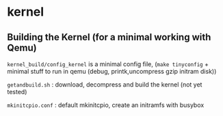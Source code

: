 # kernel

## Building the Kernel (for a minimal working with Qemu)

```kernel_build/config_kernel``` is a minimal config file, (```make tinyconfig``` + minimal stuff to run in qemu (debug, printk,uncompress gzip initram disk))

```getandbuild.sh``` : download, decompress and build the kernel (not yet tested)

```mkinitcpio.conf``` : default mkinitcpio, create an initramfs with busybox
